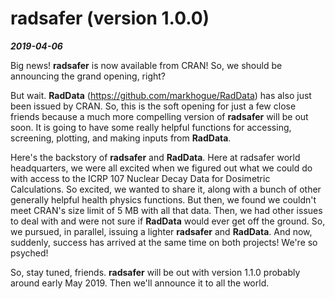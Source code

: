 
<!-- News.md is generated from News.Rmd. Please edit that file -->

radsafer (version 1.0.0)
========================

***2019-04-06***

Big news! **radsafer** is now available from CRAN! So, we should be announcing the grand opening, right?

But wait. **RadData** (<https://github.com/markhogue/RadData>) has also just been issued by CRAN. So, this is the soft opening for just a few close friends because a much more compelling version of **radsafer** will be out soon. It is going to have some really helpful functions for accessing, screening, plotting, and making inputs from **RadData**.

Here's the backstory of **radsafer** and **RadData**. Here at radsafer world headquarters, we were all excited when we figured out what we could do with access to the ICRP 107 Nuclear Decay Data for Dosimetric Calculations. So excited, we wanted to share it, along with a bunch of other generally helpful health physics functions. But then, we found we couldn't meet CRAN's size limit of 5 MB with all that data. Then, we had other issues to deal with and were not sure if **RadData** would ever get off the ground. So, we pursued, in parallel, issuing a lighter **radsafer** and **RadData**. And now, suddenly, success has arrived at the same time on both projects! We're so psyched!

So, stay tuned, friends. **radsafer** will be out with version 1.1.0 probably around early May 2019. Then we'll announce it to all the world.
